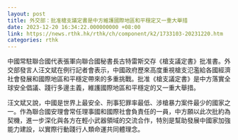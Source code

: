 ```yaml
---
layout: post
title: 外交部：批准槍支議定書是中方維護國際地區和平穩定又一重大舉措
date: 2023-12-20 16:34:22.000000000 +08:00
link: https://news.rthk.hk/rthk/ch/component/k2/1733103-20231220.htm
categories: rthk
---
```


中國常駐聯合國代表張軍向聯合國秘書長古特雷斯交存《槍支議定書》批准書。外交部發言人汪文斌在例行記者會表示，中國政府歷來高度重視槍支氾濫給各國經濟社會發展和國際地區和平穩定帶來的多重挑戰。批准《槍支議定書》是中方落實全球安全倡議、踐行多邊主義，維護國際地區和平穩定的又一重大舉措。

汪文斌又說，中國是世界上最安全、刑事犯罪率最低、涉槍暴力案件最少的國家之一。作為聯合國安理會常任理事國和國際社會負責任的一員，中方願以此次批約為契機，進一步深化與各方在輕小武器領域的交流合作，特別是幫助發展中國家加強能力建設，以實際行動踐行人類命運共同體理念。
